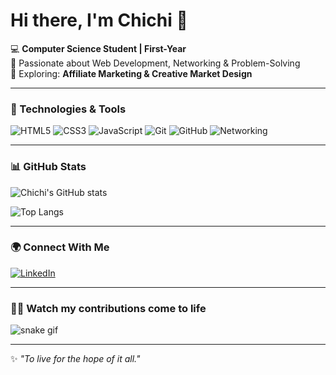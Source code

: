 # Hi there, I'm Chichi 👋

💻 **Computer Science Student | First-Year**  
🚀 Passionate about Web Development, Networking & Problem-Solving  
🌱 Exploring: **Affiliate Marketing & Creative Market Design**  

---

### 🔧 Technologies & Tools
![HTML5](https://img.shields.io/badge/HTML5-E34F26?style=for-the-badge&logo=html5&logoColor=white)
![CSS3](https://img.shields.io/badge/CSS3-1572B6?style=for-the-badge&logo=css3&logoColor=white)
![JavaScript](https://img.shields.io/badge/JavaScript-F7DF1E?style=for-the-badge&logo=javascript&logoColor=black)
![Git](https://img.shields.io/badge/Git-F05032?style=for-the-badge&logo=git&logoColor=white)
![GitHub](https://img.shields.io/badge/GitHub-181717?style=for-the-badge&logo=github&logoColor=white)
![Networking](https://img.shields.io/badge/Networking-005571?style=for-the-badge&logo=cisco&logoColor=white)

---

### 📊 GitHub Stats
![Chichi's GitHub stats](https://github-readme-stats.vercel.app/api?username=chichisaringi&show_icons=true&theme=radical)  

![Top Langs](https://github-readme-stats.vercel.app/api/top-langs/?username=chichisaringi&layout=compact&theme=radical)  

---

### 🌍 Connect With Me
[![LinkedIn](https://img.shields.io/badge/LinkedIn-0077B5?style=for-the-badge&logo=linkedin&logoColor=white)](https://www.linkedin.com/in/chichi-ombati-23400436a)

---

### 🌈🐍 Watch my contributions come to life
![snake gif](https://github.com/YOUR_USERNAME/YOUR_USERNAME/blob/output/github-contribution-grid-snake.svg)

---

✨ *"To live for the hope of it all."*  

